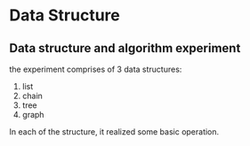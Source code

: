 # Data Structure
## Data structure and algorithm experiment


the experiment comprises of 3 data structures:
1. list
2. chain
3. tree
4. graph  

In each of the structure, it realized some basic operation.
